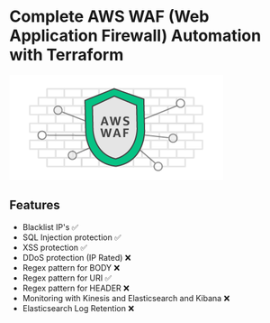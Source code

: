 # Complete AWS WAF (Web Application Firewall) Automation with Terraform

![waf](.github/logo.png)

## Features

*   Blacklist IP's :white_check_mark:
*   SQL Injection protection :white_check_mark:
*   XSS protection :white_check_mark:
*   DDoS protection (IP Rated) :x:
*   Regex pattern for BODY :x:
*   Regex pattern for URI :white_check_mark:
*   Regex pattern for HEADER :x:
*   Monitoring with Kinesis and Elasticsearch and Kibana :x:
*   Elasticsearch Log Retention :x:
